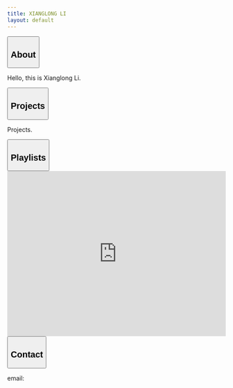 ```yaml
---
title: XIANGLONG LI
layout: default
---
```

<div id="about" class="stickyNode">
    <div class="collapsible">
        <button class="collapsibleButton">
            <h2>About</h2>
        </button>
    </div>
    <div class="collapsibleContent">
        <p>
            Hello, this is Xianglong Li.
        </p>
    </div>
</div>
<div id="projects" class="stickyNode">
    <div class="collapsible">
        <button class="collapsibleButton">
            <h2>Projects</h2>
        </button>
    </div>
    <div class="collapsibleContent">
        <p>
            Projects.
        </p>
    </div>
</div>
<div id="playlists" class="stickyNode">
    <div class="collapsible">
        <button class="collapsibleButton">
            <h2>Playlists</h2>
        </button>
    </div>
    <div class="collapsibleContent">
        <iframe 
                src="https://open.spotify.com/embed/playlist/4ieXQqKXgt5zGtdmuvP8oC" 
                width="100%" 
                height="380" 
                frameBorder="0" 
                allowtransparency="true" 
                allow="encrypted-media">
        </iframe>
    </div>
</div>
<div id="contact" class="stickyNode">
    <div class="collapsible">
        <button class="collapsibleButton">
            <h2>Contact</h2>
        </button>
    </div>
    <div class="collapsibleContent">
        <p>
            email: 
        </p>
    </div>
</div>
<div style="height:1000px">
</div>
